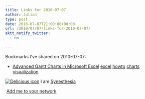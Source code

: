 ```yaml
---
title: Links for 2010-07-07
author: Julian
type: post
date: 2010-07-07T21:00:00+00:00
url: /2010/07/07/links-for-2010-07-07/
aktt_notify_twitter:
  - no

---
```

Bookmarks I&#8217;ve shared on 2010-07-07:

  * [Advanced Gantt Charts in Microsoft Excel][1] 
    [excel][2] [howto][3] [charts][4] [visualization][5] </li> </ul> 
    
    <p class="deliciouslink">
      <a href="http://del.icio.us/synesthesia" title="See all my bookmarks on del.icio.us"><img src="https://www.synesthesia.co.uk/images/deliciousicon.jpg" alt="Delicious icon" /></a>&nbsp;I am <a href="http://del.icio.us/synesthesia" title="See all my bookmarks on del.icio.us">Synesthesia</a>
    </p>
    
    <p class="deliciouslink">
      <a href="http://del.icio.us/network?add=synesthesia" title="Add me to your del.icio.us network"><img src="https://www.synesthesia.co.uk/images/add.gif" alt="" /></a>&nbsp;<a href="http://del.icio.us/network?add=synesthesia" title="Add me to your del.icio.us network">Add me to your network</a>
    </p>

 [1]: http://peltiertech.com/Excel/Charts/GanttChart.html
 [2]: http://delicious.com/synesthesia/excel
 [3]: http://delicious.com/synesthesia/howto
 [4]: http://delicious.com/synesthesia/charts
 [5]: http://delicious.com/synesthesia/visualization
